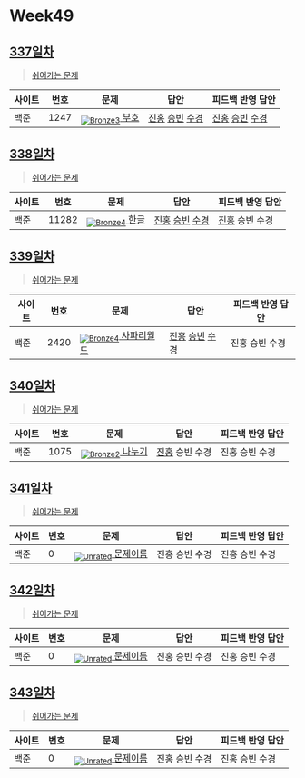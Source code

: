 <!-- tier 리스트 S -->
[Unrated]: https://user-images.githubusercontent.com/33937365/126247607-85783912-c11a-4d50-ac36-8cc7dcb75cd2.png
[NotRated]: https://user-images.githubusercontent.com/33937365/135189055-c3508249-b361-4948-8c36-a74b690cd346.png
[Bronze5]: https://user-images.githubusercontent.com/33937365/126247611-e362d727-17a4-4737-a232-5827e185ab7c.png
[Bronze4]: https://user-images.githubusercontent.com/33937365/126247612-89cbc675-e1d4-43a2-950b-1cb014dca697.png
[Bronze3]: https://user-images.githubusercontent.com/33937365/126247613-b8408610-7bc4-40f8-804f-a30a45ddbb68.png
[Bronze2]: https://user-images.githubusercontent.com/33937365/126247614-d85dc6ff-a520-4c00-82bd-eb593b156bd8.png
[Bronze1]: https://user-images.githubusercontent.com/33937365/126247616-04b2ab30-9891-4b7b-8cb4-38e99b97e834.png
<!-- tier 리스트 E -->

# Week49

## [337일차](Day337)

> [쉬어가는 문제](https://www.acmicpc.net/group/workbook/view/9797/39296)

| 사이트 | 번호 | 문제                 | 답안                | 피드백 반영 답안    |
| ------ | ---- | -------------------- | ------------------- | ------------------- |
| 백준   | 1247    | [<sub>![Bronze3]</sub> 부호](https://www.acmicpc.net/problem/1247) | [진홍](Day337/boj1247_kjh.py) [승빈](Day337/boj1247_wsb.java) [수경](Day337/boj1247_hsk.py) | [진홍](Day337/boj1247_kjh.py) [승빈](Day337/boj1247_wsb.java) [수경](Day337/boj1247_hsk.py) |

## [338일차](Day338)

> [쉬어가는 문제](https://www.acmicpc.net/group/workbook/view/9797/39325)

| 사이트 | 번호 | 문제                 | 답안                | 피드백 반영 답안    |
| ------ | ---- | -------------------- | ------------------- | ------------------- |
| 백준   | 11282 | [<sub>![Bronze4]</sub> 한글](https://www.acmicpc.net/problem/11282) | [진홍](Day338/boj11282_kjh.py) [승빈](Day338/boj11282_wsb.java) [수경](Day338/boj11282_hsk.js) | [진홍](Day338/boj11282_kjh.py) 승빈 수경 |

## [339일차](Day339)

> [쉬어가는 문제](https://www.acmicpc.net/group/workbook/view/9797/39362)

| 사이트 | 번호 | 문제                 | 답안                | 피드백 반영 답안    |
| ------ | ---- | -------------------- | ------------------- | ------------------- |
| 백준   | 2420 | [<sub>![Bronze4]</sub> 사파리월드](https://www.acmicpc.net/problem/2420) | [진홍](Day339/boj2420_kjh.py) [승빈](Day339/boj2420_wsb.java) [수경](Day339/boj2420_hsk.js) | 진홍 승빈 수경 |

## [340일차](Day340)

> [쉬어가는 문제](https://www.acmicpc.net/group/workbook/view/9797/39364)

| 사이트 | 번호 | 문제                 | 답안                | 피드백 반영 답안    |
| ------ | ---- | -------------------- | ------------------- | ------------------- |
| 백준   | 1075    | [<sub>![Bronze2]</sub> 나누기](https://www.acmicpc.net/problem/1075) | [진홍](Day340/boj1075_kjh.py) 승빈 수경 | 진홍 승빈 수경 |

## [341일차](Day341)

> [쉬어가는 문제](문제집링크)

| 사이트 | 번호 | 문제                 | 답안                | 피드백 반영 답안    |
| ------ | ---- | -------------------- | ------------------- | ------------------- |
| 백준   | 0    | [<sub>![Unrated]</sub> 문제이름](문제링크) | 진홍 승빈 수경 | 진홍 승빈 수경 |

## [342일차](Day342)

> [쉬어가는 문제](문제집링크)

| 사이트 | 번호 | 문제                 | 답안                | 피드백 반영 답안    |
| ------ | ---- | -------------------- | ------------------- | ------------------- |
| 백준   | 0    | [<sub>![Unrated]</sub> 문제이름](문제링크) | 진홍 승빈 수경 | 진홍 승빈 수경 |

## [343일차](Day343)

> [쉬어가는 문제](문제집링크)

| 사이트 | 번호 | 문제                 | 답안                | 피드백 반영 답안    |
| ------ | ---- | -------------------- | ------------------- | ------------------- |
| 백준   | 0    | [<sub>![Unrated]</sub> 문제이름](문제링크) | 진홍 승빈 수경 | 진홍 승빈 수경 |
